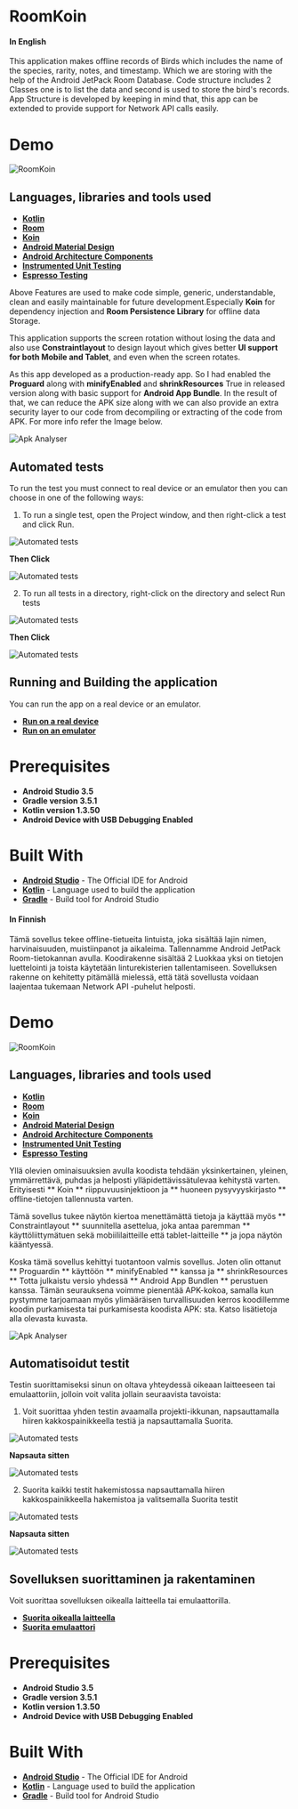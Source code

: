 # RoomKoin

#### In English

This application makes offline records of Birds which includes the name of the species, rarity, notes, and
timestamp. Which we are storing with the help of the Android JetPack Room Database. Code structure includes
2 Classes one is to list the data and second is used to store the bird's records. App Structure is
developed by keeping in mind that, this app can be extended to provide support for Network API calls easily.

# Demo
![RoomKoin](screenshots/Room_koin_demo.gif)

## Languages, libraries and tools used

* __[Kotlin](https://developer.android.com/kotlin)__
* __[Room](https://developer.android.com/topic/libraries/architecture/room)__
* __[Koin](https://github.com/InsertKoinIO/koin)__
* __[Android Material Design](https://material.io/components/)__
* __[Android Architecture Components](https://developer.android.com/topic/libraries/architecture/index.html)__
* __[Instrumented Unit Testing](https://developer.android.com/training/testing/unit-testing/instrumented-unit-tests)__
* __[Espresso Testing](http://developer.android.com/training/testing/espresso)__

Above Features are used to make code simple, generic, understandable, clean and easily maintainable
for future development.Especially **Koin** for dependency injection and **Room Persistence Library**
for offline data Storage.

This application supports the screen rotation without losing the data and also use **Constraintlayout**
to design layout which gives better **UI support for both Mobile and Tablet**, and even when the screen rotates.

As this app developed as a production-ready app. So I had enabled the **Proguard** along with **minifyEnabled**
and **shrinkResources** True in released version along with basic support for **Android App Bundle**.
In the result of that, we can reduce the APK size along with we can also provide an extra security
layer to our code from decompiling or extracting of the code from APK. For more info refer the Image below.

![Apk Analyser](screenshots/Apk_Analyser.png)

## Automated tests

To run the test you must connect to real device or an emulator then you can choose in one of the following ways:

1. To run a single test, open the Project window, and then right-click a test and click Run.

![Automated tests](screenshots/select_single_test_file.png)

**Then Click**

![Automated tests](screenshots/run_single_test_file.png)

2. To run all tests in a directory, right-click on the directory and select Run tests

![Automated tests](screenshots/select_all_test_file.png)

**Then Click**

![Automated tests](screenshots/run_all_test_file.png)

## Running and Building the application

You can run the app on a real device or an emulator.

* __[Run on a real device](https://developer.android.com/training/basics/firstapp/running-app#RealDevice)__
* __[Run on an emulator](https://developer.android.com/training/basics/firstapp/running-app#Emulator)__

# Prerequisites
* __Android Studio 3.5__
* __Gradle version 3.5.1__
* __Kotlin version 1.3.50__
* __Android Device with USB Debugging Enabled__

# Built With

* __[Android Studio](https://developer.android.com/studio/index.html)__ - The Official IDE for Android
* __[Kotlin](https://developer.android.com/kotlin)__ - Language used to build the application
* __[Gradle](https://gradle.org)__ - Build tool for Android Studio

#### In Finnish

Tämä sovellus tekee offline-tietueita lintuista, joka sisältää lajin nimen, harvinaisuuden, muistiinpanot ja
aikaleima. Tallennamme Android JetPack Room-tietokannan avulla. Koodirakenne sisältää
2 Luokkaa yksi on tietojen luettelointi ja toista käytetään linturekisterien tallentamiseen. Sovelluksen rakenne on
kehitetty pitämällä mielessä, että tätä sovellusta voidaan laajentaa tukemaan Network API -puhelut helposti.

# Demo
![RoomKoin](screenshots/Room_koin_demo.gif)

## Languages, libraries and tools used

* __[Kotlin](https://developer.android.com/kotlin)__
* __[Room](https://developer.android.com/topic/libraries/architecture/room)__
* __[Koin](https://github.com/InsertKoinIO/koin)__
* __[Android Material Design](https://material.io/components/)__
* __[Android Architecture Components](https://developer.android.com/topic/libraries/architecture/index.html)__
* __[Instrumented Unit Testing](https://developer.android.com/training/testing/unit-testing/instrumented-unit-tests)__
* __[Espresso Testing](http://developer.android.com/training/testing/espresso)__

Yllä olevien ominaisuuksien avulla koodista tehdään yksinkertainen, yleinen, ymmärrettävä, puhdas ja helposti
ylläpidettävissätulevaa kehitystä varten. Erityisesti ** Koin ** riippuvuusinjektioon ja ** huoneen pysyvyyskirjasto **
offline-tietojen tallennusta varten.

Tämä sovellus tukee näytön kiertoa menettämättä tietoja ja käyttää myös ** Constraintlayout **
suunnitella asettelua, joka antaa paremman ** käyttöliittymätuen sekä mobiililaitteille että
tablet-laitteille ** ja jopa näytön kääntyessä.

Koska tämä sovellus kehittyi tuotantoon valmis sovellus. Joten olin ottanut ** Proguardin ** käyttöön ** minifyEnabled ** kanssa
ja ** shrinkResources ** Totta julkaistu versio yhdessä ** Android App Bundlen ** perustuen kanssa.
Tämän seurauksena voimme pienentää APK-kokoa, samalla kun pystymme tarjoamaan myös ylimääräisen turvallisuuden
kerros koodillemme koodin purkamisesta tai purkamisesta koodista APK: sta. Katso lisätietoja alla olevasta kuvasta.

![Apk Analyser](screenshots/Apk_Analyser.png)

## Automatisoidut testit

Testin suorittamiseksi sinun on oltava yhteydessä oikeaan laitteeseen tai emulaattoriin, jolloin
voit valita jollain seuraavista tavoista:

1. Voit suorittaa yhden testin avaamalla projekti-ikkunan, napsauttamalla hiiren kakkospainikkeella
testiä ja napsauttamalla Suorita.

![Automated tests](screenshots/select_single_test_file.png)

**Napsauta sitten**

![Automated tests](screenshots/run_single_test_file.png)

2. Suorita kaikki testit hakemistossa napsauttamalla hiiren kakkospainikkeella hakemistoa ja
valitsemalla Suorita testit

![Automated tests](screenshots/select_all_test_file.png)

**Napsauta sitten**

![Automated tests](screenshots/run_all_test_file.png)

## Sovelluksen suorittaminen ja rakentaminen

Voit suorittaa sovelluksen oikealla laitteella tai emulaattorilla.

* __[Suorita oikealla laitteella](https://developer.android.com/training/basics/firstapp/running-app#RealDevice)__
* __[Suorita emulaattori](https://developer.android.com/training/basics/firstapp/running-app#Emulator)__

# Prerequisites
* __Android Studio 3.5__
* __Gradle version 3.5.1__
* __Kotlin version 1.3.50__
* __Android Device with USB Debugging Enabled__

# Built With

* __[Android Studio](https://developer.android.com/studio/index.html)__ - The Official IDE for Android
* __[Kotlin](https://developer.android.com/kotlin)__ - Language used to build the application
* __[Gradle](https://gradle.org)__ - Build tool for Android Studio